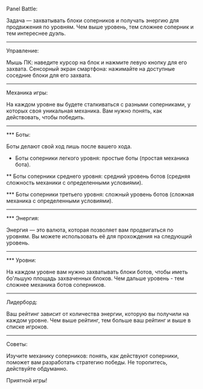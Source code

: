 Panel Battle:

Задача — захватывать блоки соперников и получать энергию для продвижения по уровням.
Чем выше уровень, тем сложнее соперник и тем интереснее дуэль.
 
________________________________________________________________________________________________
Управление:

Мышь ПК: наведите курсор на блок и нажмите левую кнопку для его захвата. 
Сенсорный экран смартфона: нажимайте на доступные соседние блоки для его захвата.

________________________________________________________________________________________________
Механика игры:

На каждом уровне вы будете сталкиваться с разными соперниками, у которых своя уникальная механика. 
Вам нужно понять, как действовать, чтобы победить.

________________________________________________________________________________________________
*** Боты:

Боты делают свой ход лишь после вашего хода.
  
* Боты соперники легкого уровня: простые боты
  (простая механика бота).
  
** Боты соперники среднего уровня: средний уровень ботов
  (средняя сложность механики с определенными условиями).
  
*** Боты соперники третьего уровня: сложный уровень ботов
  (сложная механика с определенными условиями).
  
________________________________________________________________________________________________
*** Энергия:

Энергия — это валюта, которая позволяет вам продвигаться по уровням. Вы можете использовать её для прохождения на следующий уровень.  

________________________________________________________________________________________________
*** Уровни:

На каждом уровне вам нужно захватывать блоки ботов, чтобы иметь бо'льшую площадь захваченных блоков.
Чем дальше уровень - тем сложнее механика ботов соперников.
  
________________________________________________________________________________________________
Лидерборд:

Ваш рейтинг зависит от количества энергии, которую вы получили на каждом уровне. 
Чем выше рейтинг, тем больше ваш рейтинг и выше в списке игроков.
  
________________________________________________________________________________________________
Советы:

Изучите механику соперников: понять, как действуют соперники, поможет вам разработать стратегию победы.
Не торопитесь, действуйте обдуманно.

Приятной игры!
